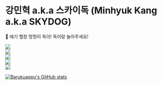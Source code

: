 강민혁 a.k.a 스카이독 (Minhyuk Kang a.k.a SKYDOG)
=============

🐶 애기 헬창 멍멍이 독이! 독이랑 놀아주세요!

<a href="https://www.skydog.dev" target="_blank"><img src="https://img.shields.io/badge/HOMEPAGE(NOTION)-SKYDOG.DEV-000000?style=for-the-badge&logo=notion&logoColor=white">
<br>
<a href="https://twitter.com/Barukuappu" target="_blank"><img src="https://img.shields.io/badge/TWITTER-@BARUKUAPPU-1DA1F2?style=for-the-badge&logo=twitter&logoColor=white">
<br>
<a href="https://hyperpla.net/@skydog" target="_blank"><img src="https://img.shields.io/badge/HYPERPLANET(MASTODON)-@SKYDOG-6364FF?style=for-the-badge&logo=mastodon&logoColor=white">
<br>
<a href="https://www.twitch.tv/barukuappu" target="_blank"><img src="https://img.shields.io/badge/TWITCH-BARUKUAPPU-9146FF?style=for-the-badge&logo=twitch&logoColor=white">
<br>
<a href="https://www.youtube.com/@skydog_dev" target="_blank"><img src="https://img.shields.io/badge/YOUTUBE-@SKYDOG_DEV-FF0000?style=for-the-badge&logo=youtube&logoColor=white">

  



![Barukuappu's GitHub stats](https://github-readme-stats.vercel.app/api?username=Barukuappu&show_icons=true&theme=dracula)
